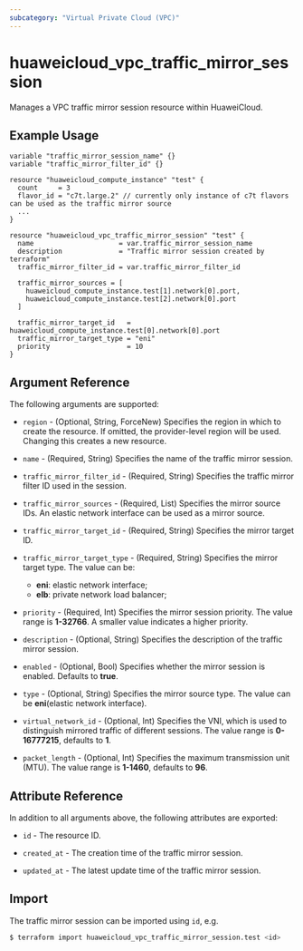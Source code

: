 ```yaml
---
subcategory: "Virtual Private Cloud (VPC)"
---
```


# huaweicloud_vpc_traffic_mirror_session

 Manages a VPC traffic mirror session resource within HuaweiCloud.

## Example Usage

```hcl
variable "traffic_mirror_session_name" {}
variable "traffic_mirror_filter_id" {}

resource "huaweicloud_compute_instance" "test" {
  count     = 3
  flavor_id = "c7t.large.2" // currently only instance of c7t flavors can be used as the traffic mirror source
  ...
}

resource "huaweicloud_vpc_traffic_mirror_session" "test" {
  name                     = var.traffic_mirror_session_name
  description              = "Traffic mirror session created by terraform"
  traffic_mirror_filter_id = var.traffic_mirror_filter_id

  traffic_mirror_sources = [
    huaweicloud_compute_instance.test[1].network[0].port,
    huaweicloud_compute_instance.test[2].network[0].port
  ]

  traffic_mirror_target_id   = huaweicloud_compute_instance.test[0].network[0].port
  traffic_mirror_target_type = "eni"
  priority                   = 10
}
```

## Argument Reference

The following arguments are supported:

* `region` - (Optional, String, ForceNew) Specifies the region in which to create the resource.
  If omitted, the provider-level region will be used.
  Changing this creates a new resource.

* `name` - (Required, String) Specifies the name of the traffic mirror session.

* `traffic_mirror_filter_id` - (Required, String) Specifies the traffic mirror filter ID used in the session.

* `traffic_mirror_sources` - (Required, List) Specifies the mirror source IDs.
  An elastic network interface can be used as a mirror source.

* `traffic_mirror_target_id` - (Required, String) Specifies the mirror target ID.

* `traffic_mirror_target_type` - (Required, String) Specifies the mirror target type. The value can be:
  + **eni**: elastic network interface;
  + **elb**: private network load balancer;

* `priority` - (Required, Int) Specifies the mirror session priority. The value range is **1-32766**.
  A smaller value indicates a higher priority.

* `description` - (Optional, String) Specifies the description of the traffic mirror session.

* `enabled` - (Optional, Bool) Specifies whether the mirror session is enabled. Defaults to **true**.

* `type` - (Optional, String) Specifies the mirror source type. The value can be **eni**(elastic network interface).

* `virtual_network_id` - (Optional, Int) Specifies the VNI, which is used to distinguish mirrored traffic of
  different sessions. The value range is **0-16777215**, defaults to **1**.

* `packet_length` - (Optional, Int) Specifies the maximum transmission unit (MTU).
  The value range is **1-1460**, defaults to **96**.

## Attribute Reference

In addition to all arguments above, the following attributes are exported:

* `id` - The resource ID.

* `created_at` - The creation time of the traffic mirror session.

* `updated_at` - The latest update time of the traffic mirror session.

## Import

The traffic mirror session can be imported using `id`, e.g.

```bash
$ terraform import huaweicloud_vpc_traffic_mirror_session.test <id>
```
